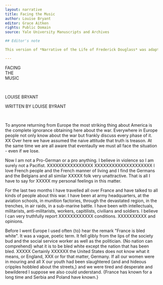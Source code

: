 ```yaml
---
layout: narrative
title: Facing the Music
author: Louise Bryant
editor: Grace Aitken
rights: Public Domain
source: Yale University Manuscripts and Archives

## Editor's note

This version of *Narrative of the Life of Frederick Douglass* was adapted from *The Project Gutenberg EBook of The Narrative of the Life of Frederick Douglass, by Frederick Douglass*. The [Guttenberg file](http://www.gutenberg.org/) does not tell us which witness was used in making their digital edition. The edition below is only a slightly modified version of the Guttenberg text, and therefore should not be taken too seriously as an edition. I use the text mostly to show a few affordances of using Ed for long form narrative. This page, for example, showcases a different sidebar than the rest of our sample site, with a table of content of the novel generated out of metadata in the source file. In addition, reading morsels of the novel on your different devices can give you a sense of the experience of reading prose using Ed, and shows you an example of the optional sidebar with a table of contents. A few other features of this page are described in more detail in the [Documentation]({{ site.baseurl }}/documentation/).

---
```


<a id="title-page" />

<p class="centered large">FACING<br>THE<br>MUSIC</p>
<br>
<p class="centered larger">LOUISE BRYANT</p>

<p class="centered large"<br>WRITTEN BY LOUISE BYRANT</p>
<br>


To anyone returning from Europe the most striking thing about America is the complete ignorance obtaining here about the war. Everywhere in Europe people not only know about the war but frankly discuss every phase of it. XX Over here we have assumed the naive attitude that truth is treason. At the same time we are all aware that eventaully we must all face the situation - even if we lose. 

Now I am not a Pro-German or a pro anything. I believe in violence so I am surely not a Pacifist. XXXXXXXXXXXXXXXX XXXXXXXXXXXXXXXXXXXX I love French people and the French manner of living and I find the Germans and the Belgians and all similar XXXXX folk very unattractive. That is all I have to say for XXXXX my personal feelings in this matter. 

For the last two months I have travelled all over France and have talked to all kinds of people about this war. I have been at army headquarters, at the aviation schools, in munition factories, through the devastated region, in the trenches, in air raids, in a sub-marine battle. I have been with intellectuals, militarists, anti-militarists, workers, capitilists, civilians and soldiers. I believe I can very truthfully report XXXXXXXXXXXX conditions. XXXXXXXXXX and opinions. 

Before I went Europe I used often {to} hear the remark "France is bled white". It was a vague, poetic term. It fell glibly from the lips of the society bud and the social service worker as well as the politician. {No nation can comprehend} what it is to be bled white except the nation that has been bled. XXXXX Certainly XXXXXX the United States does not know what it means, or England, XXX or for that matter, Germany. If all our women were in mouring and all X our youth had been slaughtered {and  and hideous cripples hobbled about the streets,} and we were tired and desperate and bewildered I suppose we also could understand. {France has known for a long time and Serbia and Poland have known.}

